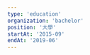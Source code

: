 ```yaml
---
type: 'education'
organization: 'bachelor'
position: '大學'
startAt: '2015-09'
endAt: '2019-06'
---
```

